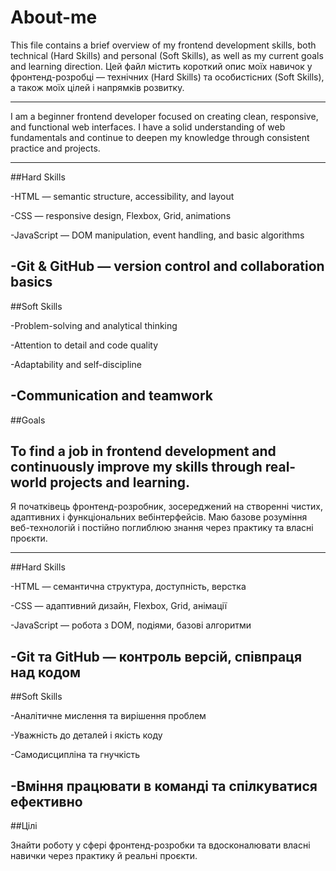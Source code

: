 # About-me

This file contains a brief overview of my frontend development skills, both technical (Hard Skills) and personal (Soft Skills), as well as my current goals and learning direction.
Цей файл містить короткий опис моїх навичок у фронтенд-розробці — технічних (Hard Skills) та особистісних (Soft Skills), а також моїх цілей і напрямків розвитку.

---

I am a beginner frontend developer focused on creating clean, responsive, and functional web interfaces.
I have a solid understanding of web fundamentals and continue to deepen my knowledge through consistent practice and projects.

---

##Hard Skills

-HTML — semantic structure, accessibility, and layout

-CSS — responsive design, Flexbox, Grid, animations

-JavaScript — DOM manipulation, event handling, and basic algorithms

-Git & GitHub — version control and collaboration basics
---

##Soft Skills

-Problem-solving and analytical thinking

-Attention to detail and code quality

-Adaptability and self-discipline

-Communication and teamwork
---

##Goals

To find a job in frontend development and continuously improve my skills through real-world projects and learning.
---

Я початківець фронтенд-розробник, зосереджений на створенні чистих, адаптивних і функціональних вебінтерфейсів.
Маю базове розуміння веб-технологій і постійно поглиблюю знання через практику та власні проєкти.

---

##Hard Skills

-HTML — семантична структура, доступність, верстка

-CSS — адаптивний дизайн, Flexbox, Grid, анімації

-JavaScript — робота з DOM, подіями, базові алгоритми

-Git та GitHub — контроль версій, співпраця над кодом
---

##Soft Skills

-Аналітичне мислення та вирішення проблем

-Уважність до деталей і якість коду

-Самодисципліна та гнучкість

-Вміння працювати в команді та спілкуватися ефективно
---

##Цілі

Знайти роботу у сфері фронтенд-розробки та вдосконалювати власні навички через практику й реальні проєкти.
